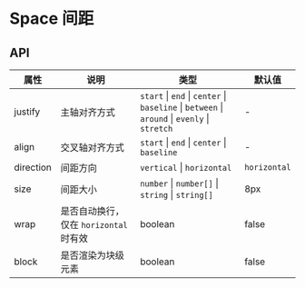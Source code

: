 # Space 间距

<code src="./demos/index.tsx"></code>

## API

| 属性      | 说明                                   | 类型                                                                                         | 默认值       |
| --------- | -------------------------------------- | -------------------------------------------------------------------------------------------- | ------------ |
| justify   | 主轴对齐方式                           | `start` \| `end` \| `center` \| `baseline` \| `between` \| `around` \| `evenly` \| `stretch` | -            |
| align     | 交叉轴对齐方式                         | `start` \| `end` \| `center` \| `baseline`                                                   | -            |
| direction | 间距方向                               | `vertical` \| `horizontal`                                                                   | `horizontal` |
| size      | 间距大小                               | `number` \| `number[]` \| `string` \| `string[]`                                             | 8px          |
| wrap      | 是否自动换行，仅在 `horizontal` 时有效 | boolean                                                                                      | false        |
| block     | 是否渲染为块级元素                     | boolean                                                                                      | false        |
